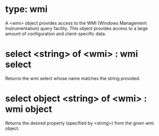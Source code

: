 # type: wmi

A &lt;wmi&gt; object provides access to the WMI (Windows Management Instrumentation) query facility. This object provides access to a large amount of configuration and client-specific data.

# select &lt;string&gt; of &lt;wmi&gt; : wmi select

Returns the wmi select whose name matches the string provided.

# select object &lt;string&gt; of &lt;wmi&gt; : wmi object

Returns the desired property (specified by &lt;string&gt;) from the given wmi object.
